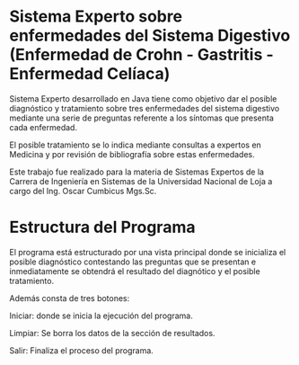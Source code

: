 #  Sistema Experto sobre enfermedades del Sistema Digestivo (Enfermedad de Crohn - Gastritis - Enfermedad Celíaca)

Sistema Experto desarrollado en Java tiene como objetivo dar el posible diagnóstico y tratamiento sobre tres enfermedades del sistema digestivo mediante una serie de preguntas referente a los síntomas que presenta cada enfermedad.

El posible tratamiento se lo indica mediante consultas a expertos en Medicina y por revisión de bibliografía sobre estas enfermedades.

Este trabajo fue realizado para la materia de Sistemas Expertos de la Carrera de Ingeniería en Sistemas de la Universidad Nacional de Loja a cargo del Ing. Oscar Cumbicus Mgs.Sc.

# Estructura del Programa

El programa está estructurado por una vista principal donde se inicializa el posible diagnóstico contestando las preguntas que se presentan e inmediatamente se obtendrá el resultado del diagnótico y el posible tratamiento.

Además consta de tres botones:

Iniciar: donde se inicia la ejecución del programa.

Limpiar: Se borra los datos de la sección de resultados.

Salir: Finaliza el proceso del programa.
